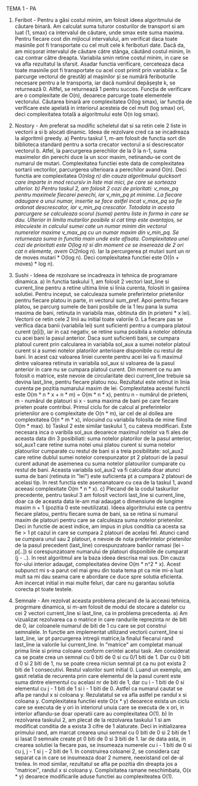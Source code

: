 TEMA 1 - PA 

1. Feribot - Pentru a găsi costul minim, am folosit ideea algoritmului de căutare binară. Am calculat suma 
tuturor costurilor de transport si am luat (1, smax) ca intervalul de căutare, unde smax este suma maxima. 
Pentru fiecare cost din mijlocul intervalului, am verificat daca toate masinile pot fi transportate cu cel 
mult cele k feriboturi date. Dacă da, am micșorat intervalul de căutare către stânga, căutând costul minim,
în caz contrar către dreapta. Variabila smin retine costul minim, in care se va afla rezultatul la sfarsit.
    Asadar functia verificare, cerceteaza daca toate masinile pot fi transportate cu acel cost primit prin 
variabila x. Se parcurge vectorul de greutăți al mașinilor și se numără feriboturile necesare pentru a le 
transporta, iar dacă numărul depășește k, se returnează 0. Altfel, se returnează 1 pentru succes. Funcția 
de verificare are o complexitate de O(n), deoarece parcurge toate elementele vectorului. Căutarea binară 
are complexitatea O(log smax), iar funcția de verificare este apelată in interiorul acesteia de cel mult 
(log smax) ori, deci complexitatea totală a algoritmului este O(n log smax).

2. Nostory - Am preferat sa modific scheletul dat si sa retin cele 2 liste in vectorii a si b alocati dinamic.
Ideea de rezolvare cred ca se incadreaza la algoritmii greedy.
    a)  Pentru taskul 1, m-am folosit de functia sort din biblioteca standard pentru a sorta crecator vectorul
a si descrescator vectorul b. Atfel, la parcurgerea perechilor de la 0 la n-1, suma maximelor din perechi duce
la un scor maxim, netinandu-se cont de numarul de mutari. Complexitatea functiei este data de complexitatea 
sortarii vectorilor, parcurgerea ulterioara a perechilor avand O(n). Deci functia are complexitatea O(n*log n)
din cauza algoritmului quicksort care imparte in mod recursiv in liste mai mici, pe care se sorteaza ulterior.
    b)  Pentru taskul 2, am folosit 2 cozi de prioritati: v_max_pq pentru maximele fiecarei perechi, iar 
v_min_pq pt minime. La fiecare adaugare a unui numar, insertie se face astfel incat v_max_pq sa fie ordonat 
descrescator, iar v_min_pq crescator. Totodata in acesta parcurgere se calculeaza scorul (suma) pentru liste
in forma in care se dau. Ulterior in limita mutarilor posibile si cat timp este avantajos, se inlocuieste in 
calculul sumei cate un numar minim din vectorul numerelor maxime v_max_pq cu un numar maxim din v_min_pq. Se 
returneaza suma in functia main unde este afisata. Complexitatea unei cozi de prioritati este O(log n) si din 
moment ce se insereaza de 2 ori cat n elemente, avem O(2n*log n). Iar la percurgerea pt mutari sunt un nr de
moves mutari * O(log n). Deci complexitatea functiei este O((n + moves) * log n).

3. Sushi - Ideea de rezolvare se incadreaza in tehnica de programare dinamica.
    a)  In functia taskului 1, am folosit 2 vectori last_line si current_line pentru a retine ultima linie si 
linia curenta, folositi in gasirea solutiei. Pentru inceput, se calculeaza sumele preferintelor prietenilor 
pentru fiecare platou in parte, in vectorul sum_pref. Apoi pentru fiecare platou, se parcurg sumele de bani 
posibile de la 1 leu pana la suma maxima de bani, retinuta in variabila max, obtinuta din (n prieteni * x lei).
 Vectorii ce retin cele 2 linii au initial toate valorile 0. La fiecare pas se verifica daca banii (variabila 
 lei) sunt suficienti pentru a cumpara platoul curent (p[i]), iar in caz negativ, se retine suma posibila a 
 notelor obtinuta cu acei bani la pasul anterior. Daca sunt suficienti bani, se cumpara platoul curent prin 
 calcularea in variabila sol_aux a sumei notelor platoul curent si a sumei notelor platorilor anterioare 
 disponibile cu restul de bani. In acest caz valoarea liniei curente pentru acei lei va fi maximul dintre 
 valoarea retinuta in variabila sol_aux si valoarea de la pasul anterior in care nu se cumpara platoul curent. 
 Din moment ce nu am folosit o matrice, este nevoie de circularitate deci current_line trebuie sa devina 
 last_line, pentru fiecare platou nou. Rezultatul este retinut in linia curenta pe pozitia numarului maxim de 
 lei.
    Complexitatea acestei functii este O(m * n * x + n * m) = O(m * n * x), pentru n - numărul de prieteni, 
m - numărul de platouri si x - suma maxima de bani pe care fiecare prieten poate contribui. Primul ciclu for 
de calcul al preferintelor prietenilor are o complexitate de O(n * m), iar cel de al doilea are complexitatea 
O(n * m * x), inlocuind cu variabila folosita de mine fiind O(m * max).
    b) Taskul 2 este similar taskului 1, cu cateva modificari. Este necesara inca o varibila sol_aux deoarece
maximul notelor va fi ales de aceasta data din 3 posibiliati: suma notelor platorilor de la pasul anterior, 
sol_aux1 care retine suma notei unui platou curent si suma notelor platourilor cumparate cu restul de bani si 
a treia posibilitate: sol_aux2 care retine dublul sumei notelor corespunzator pt 2 platouri de la pasul curent 
adunat de asemenea cu suma notelor platourilor cumparate cu restul de bani. Aceasta variabila sol_aux2 va fi 
calculata doar atunci suma de bani (retinuta in "lei") este suficienta pt a cumpara 2 platouri de acelasi tip. 
In rest functia este asemanatoare cu cea de la taskul 1, avand aceeasi complexitate O(m * n * x).
    c)  Plecand de la codul taskurilor precedente, pentru taskul 3 am folosit vectorii last_line si 
current_line, doar ca de aceasta data le-am mai adaugat o dimensiune de lungime maxim n + 1 (pozitia 0 este 
neutilizata). Ideea algoritmului este ca pentru fiecare platou, pentru fiecare suma de bani, sa se retina si 
numarul maxim de platouri pentru care se calculeaza suma notelor prietenilor. Deci in functie de acest indice, 
am impus in plus conditia ca acesta sa fie > 1 pt cazul in care se cumpara 2 platouri de acelasi fel. Atunci 
cand se cumpara unul sau 2 platouri, e nevoie de nota preferintelor prietenilor de la pasul precedent (last_line) 
corespunzatoare banilor ramasi (lei - p[..]) si corespunzatoare numarului de platouri disponibile de cumparat
 (j - ..). In rest algoritmul are la baza ideea descrisa mai sus. Din cauza for-ului interior adaugat,
 complexitatea devine O(m * n^2 * x). Acest subpunct mi s-a parut cel mai greu din toata tema pt ca mie mi-a luat
 mult sa mi dau seama care e abordare ce duce spre solutia eficienta. Am incercat initial in mai multe feluri, dar
 care nu garantau solutia corecta pt toate testele.

 4. Semnale - Am rezolvat aceasta problema plecand de la acceasi tehnica, progrmare dinamica, si m-am folosit de
 modul de stocare a datelor cu cei 2 vectori current_line si last_line, ca in problema precedenta.
    a)  Am vizualizat rezolvarea ca o matrice in care randurile reprezinta nr de biti de 0, iar coloanele numarul de 
biti de 1 cu care se pot construi semnalele. In functie am implementat utilizand vectorii current_line si last_line,
iar pt parcurgerea intregii matrice,la finalul fiecarui rand last_line ia valorile lui current_line. In "matrice" 
am completat manual prima linie si prima coloane conform cerintei acetui task. Am considerat ca se poate crea un
semnal cu 0 biti de 0 si cu 0/1 biti de 1. Dar cu 0 biti d 0 si 2 biti de 1, nu se poate creea niciun semnal pt ca
nu pot exista 2 biti de 1 consecutivi. Restul valorilor sunt initial 0. Luand un exemplu, am gasit relatia de
recurenta prin care elementul de la pasul curent este suma dintre elementul cu acelasi nr de biti de 1, dar cu 
i - 1 biti de 0 si elementul cu j - 1 biti de 1 si i - 1 biti de 0. Astfel ca numarul cautat se afla pe randul x si
coloana y. Rezulatatul se va afla astfel pe randul x si coloana y. 
    Complexitatea functiei este O(x * y) deoarece exista un ciclu care se executa de y ori in interiorul unuia care
se executa de x ori, in interior aflandu-se doar operatii care au complexitatea O(1).
    b)  In rezolvarea taskului 2, am plecat de la rezolvarea taskului 1 si am modificat conditia de a exista 3 cifre
de 1 alaturate. Deci in initializarea primului rand, am marcat crearea unui semnal cu 0 biti de 0 si 2 biti de 1 si 
lasat 0 semnale create pt 0 biti de 0 si 3 biti de 1. Iar de data asta, in crearea solutiei la fiecare pas, se 
insumeaza numerele cu i - 1 biti de 0 si cu j, j - 1 si j - 2 biti de 1. In construirea coloanei 2, se considera caz 
separat ca in care se insumeaza doar 2 numere, neexistand cel de-al treilea. In mod similar, rezultatul se afla pe 
pozitia din dreapta jos a "matricei", randul x si coloana y.
    Complxitatea ramane neschimbata, O(x * y) deoarece modificarile aduse functiei au complexiteatea O(1).
